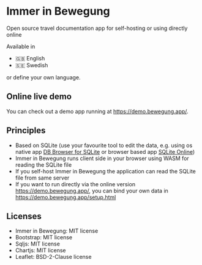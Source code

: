 # Immer in Bewegung 
Open source travel documentation app for self-hosting or using directly online

Available in
* 🇬🇧 English
* 🇸🇪 Swedish

or define your own language.

## Online live demo
You can check out a demo app running at https://demo.bewegung.app/.

## Principles
* Based on SQLite (use your favourite tool to edit the data, e.g. using os native app [DB Browser for SQLite](https://sqlitebrowser.org/) or browser based app [SQLite Online](https://sqliteonline.com/))
* Immer in Bewegung runs client side in your browser using WASM for reading the SQLite file
* If you self-host Immer in Bewegung the application can read the SQLite file from same server
* If you want to run directly via the online version https://demo.bewegung.app/, you can bind your own data in https://demo.bewegung.app/setup.html

## Licenses
* Immer in Bewegung: MIT license
* Bootstrap: MIT license
* Sqljs: MIT license
* Chartjs: MIT license
* Leaflet: BSD-2-Clause license
